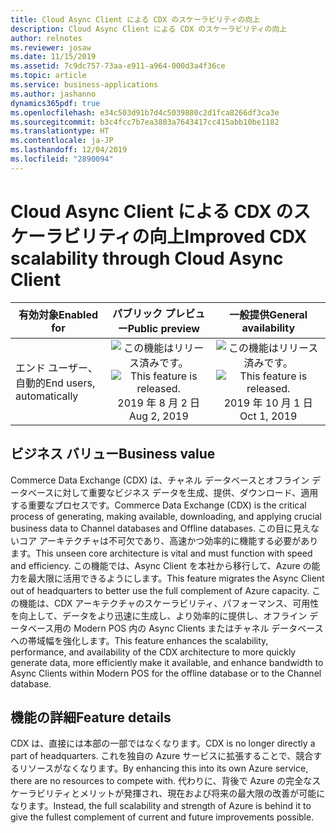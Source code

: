 ```yaml
---
title: Cloud Async Client による CDX のスケーラビリティの向上
description: Cloud Async Client による CDX のスケーラビリティの向上
author: relnotes
ms.reviewer: josaw
ms.date: 11/15/2019
ms.assetid: 7c9dc757-73aa-e911-a964-000d3a4f36ce
ms.topic: article
ms.service: business-applications
ms.author: jashanno
dynamics365pdf: true
ms.openlocfilehash: e34c503d91b7d4c5039880c2d1fca8266df3ca3e
ms.sourcegitcommit: b3c4fcc7b7ea3803a7643417cc415abb10be1182
ms.translationtype: HT
ms.contentlocale: ja-JP
ms.lasthandoff: 12/04/2019
ms.locfileid: "2890094"
---
```

# <a name="improved-cdx-scalability-through-cloud-async-client"></a><span data-ttu-id="6d6db-103">Cloud Async Client による CDX のスケーラビリティの向上</span><span class="sxs-lookup"><span data-stu-id="6d6db-103">Improved CDX scalability through Cloud Async Client</span></span>


| <span data-ttu-id="6d6db-104">有効対象</span><span class="sxs-lookup"><span data-stu-id="6d6db-104">Enabled for</span></span>    |  <span data-ttu-id="6d6db-105">パブリック プレビュー</span><span class="sxs-lookup"><span data-stu-id="6d6db-105">Public preview</span></span> | <span data-ttu-id="6d6db-106">一般提供</span><span class="sxs-lookup"><span data-stu-id="6d6db-106">General availability</span></span> | 
| ---------- | :----------: |:----------: |
|<span data-ttu-id="6d6db-107">エンド ユーザー、自動的</span><span class="sxs-lookup"><span data-stu-id="6d6db-107">End users, automatically</span></span>|<span data-ttu-id="6d6db-108">![この機能はリリース済みです。](/dynamics365-release-plan/media/green-checkmark.png "この機能はリリース済みです。")</span><span class="sxs-lookup"><span data-stu-id="6d6db-108">![This feature is released.](/dynamics365-release-plan/media/green-checkmark.png "This feature is released.")</span></span> <span data-ttu-id="6d6db-109">2019 年 8 月 2 日</span><span class="sxs-lookup"><span data-stu-id="6d6db-109">Aug 2, 2019</span></span>| <span data-ttu-id="6d6db-110">![この機能はリリース済みです。](/dynamics365-release-plan/media/green-checkmark.png "この機能はリリース済みです。")</span><span class="sxs-lookup"><span data-stu-id="6d6db-110">![This feature is released.](/dynamics365-release-plan/media/green-checkmark.png "This feature is released.")</span></span> <span data-ttu-id="6d6db-111">2019 年 10 月 1 日</span><span class="sxs-lookup"><span data-stu-id="6d6db-111">Oct 1, 2019</span></span>|


## <a name="business-value"></a><span data-ttu-id="6d6db-112">ビジネス バリュー</span><span class="sxs-lookup"><span data-stu-id="6d6db-112">Business value</span></span>
<!-- bv start -->
<span data-ttu-id="6d6db-113">Commerce Data Exchange (CDX) は、チャネル データベースとオフライン データベースに対して重要なビジネス データを生成、提供、ダウンロード、適用する重要なプロセスです。</span><span class="sxs-lookup"><span data-stu-id="6d6db-113">Commerce Data Exchange (CDX) is the critical process of generating, making available, downloading, and applying crucial business data to Channel databases and Offline databases.</span></span> <span data-ttu-id="6d6db-114">この目に見えないコア アーキテクチャは不可欠であり、高速かつ効率的に機能する必要があります。</span><span class="sxs-lookup"><span data-stu-id="6d6db-114">This unseen core architecture is vital and must function with speed and efficiency.</span></span> <span data-ttu-id="6d6db-115">この機能では、Async Client を本社から移行して、Azure の能力を最大限に活用できるようにします。</span><span class="sxs-lookup"><span data-stu-id="6d6db-115">This feature migrates the Async Client out of headquarters to better use the full complement of Azure capacity.</span></span> <span data-ttu-id="6d6db-116">この機能は、CDX アーキテクチャのスケーラビリティ、パフォーマンス、可用性を向上して、データをより迅速に生成し、より効率的に提供し、オフライン データベース用の Modern POS 内の Async Clients またはチャネル データベースへの帯域幅を強化します。</span><span class="sxs-lookup"><span data-stu-id="6d6db-116">This feature enhances the scalability, performance, and availability of the CDX architecture to more quickly generate data, more efficiently make it available, and enhance bandwidth to Async Clients within Modern POS for the offline database or to the Channel database.</span></span>
<!-- bv end -->



## <a name="feature-details"></a><span data-ttu-id="6d6db-117">機能の詳細</span><span class="sxs-lookup"><span data-stu-id="6d6db-117">Feature details</span></span>
<!--feature detail start -->
<span data-ttu-id="6d6db-118">CDX は、直接には本部の一部ではなくなります。</span><span class="sxs-lookup"><span data-stu-id="6d6db-118">CDX is no longer directly a part of headquarters.</span></span> <span data-ttu-id="6d6db-119">これを独自の Azure サービスに拡張することで、競合するリソースがなくなります。</span><span class="sxs-lookup"><span data-stu-id="6d6db-119">By enhancing this into its own Azure service, there are no resources to compete with.</span></span> <span data-ttu-id="6d6db-120">代わりに、背後で Azure の完全なスケーラビリティとメリットが発揮され、現在および将来の最大限の改善が可能になります。</span><span class="sxs-lookup"><span data-stu-id="6d6db-120">Instead, the full scalability and strength of Azure is behind it to give the fullest complement of current and future improvements possible.</span></span>
<!--feature detail end -->








